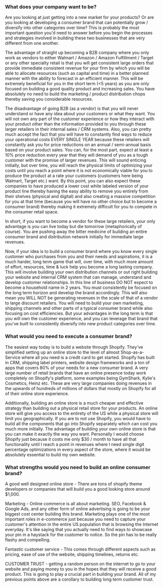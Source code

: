 

### What does your company want to be?

Are you looking at just getting into a new market for your products? Or are you looking at developing a consumer brand that can potentially grow  / diversify into other categories over time? This is probably the most important question you'd need to answer before you begin the processes and strategies involved in building these two businesses that are very different from one another.

The advantage of straight up becoming a B2B company where you only work as vendors to either Walmart / Amazon / Amazon Fulfillment / Target or any other specialty retail is that you will get consistent large orders that provide immediate consistent revenue for your firm by which you will be able to allocate resources (such as capital and time) in a better planned manner with the ability to forecast in an efficient manner. This will be extremely beneficial for you in the short term (<5 years) as you are only focused on building a good quality product and increasing sales. You have absolutely no need to build the marketing  / product distribution chops thereby saving you considerable resources.

The disadvantage of going B2B  (as a vendor) is that you will never understand or have any idea about your customers or what they want. You will not own any part of the customer experience or how they interact with your product other than the information provided to you through these larger retailers in their internal sales / CRM systems. Also, you can pretty much accept the fact that you will have to constantly find ways to reduce your operational costs EVERY SINGLE YEAR because these retailers will constantly ask you for price reductions on an annual / semi-annual basis based on your product sales. You can, for the most part, expect at least a 10% price reduction every year that they will demand of you as a tough customer with the promise of larger revenues. This will sound enticing initially, but over time, you will reach the physical limits of optimizing your costs until you reach a point where it is not economically viable for you to produce the product at a rate your customers (customers here being Walmart, Target etc.) want. By this point, you can also expect these companies to have produced a lower cost white labeled version of your product line thereby having the easy ability to remove you entirely from their shelves (physical and digital) and also creating a massive competition for you at that time (because you will have no other choice but to become a consumer brand) thereby making it extremely difficult for you to compete in the consumer retail space.

In short, if you want to become a vendor for these large retailers, your only advantage is you can live today but die tomorrow (metaphorically of course). You are pushing away the bitter medicine of building an entire consumer brand and distribution network initially for immediate large revenues.

Now, if your idea is to build a consumer brand where you know every single customer who purchases from you and their needs and aspirations, it is a much harder, long term game that will, over time, with much more amount of effort, resources, time & luck help you become a long lasting company. This will involve building your own distribution channels or out right building your website and internal CRM system that can manage, understand and develop customer relationships. In this line of business DO NOT expect to  become a household name in 2 years. You must consistently be focused on the long term horizon and develop the brand accordingly. This will also mean you WILL NOT be generating revenues in the scale of that of a vendor to large discount retailers. You will need to build your own marketing, shipping channels and other parts of a typical consumer brand while also focusing on cost efficiencies. But your advantages in the long term is that you will own the customer experience, and you can leverage that brand that you've built to consistently diversify into new product categories over time.


### What would you need to execute a consumer brand?

The easiest way today is to build a website through Shopify. They've simplified setting up an online store to the level of almost Shop-as-a-Service where all you need is a credit card to get started. Shopify has built in CRM, shipping label printers, website design frameworks and a ton of apps that covers 80% of your needs for a new consumer brand. A very large number of retail brands that have an online presence today work completely on Shopify's platform, some examples being GymShark, Kylie's Cosmetics, Heinz etc. These are very large companies doing revenues in the upwards of hundreds of millions of dollars that mostly on Shopify for all of their online store experience.

Additionally, building an online store is a much cheaper and effective strategy than building out a physical retail store for your products. An online store will give you access to the entirety of the US while a physical store will limit you geographically. If you are to not use Shopify, you would have to build all the components that go into Shopify separately which can cost you much more initially. The advantage of building your own online store is that you can make it exactly the way you want. Personally I would choose Shopify just because it costs me only $30 / month to have all that functionality until I reach a point in revenues where I need single digit percentage optimizations in every aspect of the store, where it would be absolutely essential to build my own website.

### What strengths would you need to build an online consumer brand?

A good well designed online store - There are tons of shopify theme developers or companies that will build you a good looking store around $1,000.

Marketing  - Online commerce is all about marketing. SEO, Facebook & Google Ads, and any other form of online advertising is going to be your biggest cost center building this brand. Marketing plays one of the most important roles in e-commerce just because you need to capture your customer's attention in the entire US population that is browsing the Internet everyday. It's like saying that you actually need to find ways to showcase your pin in a haystack for the customer to notice. So the pin has to be really flashy and compelling. 

Fantastic customer service - This comes through different aspects such as pricing, ease of use of the website, shipping timelines, returns etc.

CUSTOMER TRUST - getting a random person on the internet to go to your website and paying money to you in the hopes that they will receive a good product. This is going to play a crucial part in building your brand. All of my previous points above are a corollary to building long term customer trust.
